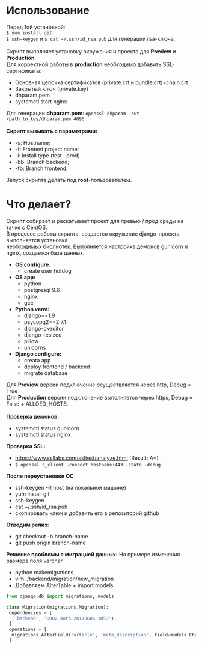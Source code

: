 # Использование 

Перед 1ой установкой: 
<br>
`$ yum install git`
<br>
`$ ssh-keygen` и `$ cat ~/.ssh/id_rsa.pub` для генерации rsa-ключа.
<br>
<br>
Скрипт выполняет установку окружения и проекта для **Preview** и **Production**.
<br>
Для корректной работы в **production** необходимо добавить SSL-сертификаты:
<br>
- Основная цепочка сертификатов (private.crt и bundle.crt)=chain.crt
- Закрытый ключ (private.key)
- dhparam.pem
- systemctl start nginx

Для генерации **dhparam.pem**:
`openssl dhparam -out /path_to_key/dhparam.pem 4096`
<br>
<br>
**Скрипт вызывать с параметрами:**
* -s: Hostname;
* -f: Frontent project name;
* -i: Install type (test | prod)
* -bb: Branch backend;
* -fb: Branch frontend.

Запуск скрипта делать под **root**-пользователем.

# Что делает?

Скрипт собирает и раскатывает проект для превью / прод среды на тачке с CentOS. 
<br>
В процессе работы скрипта, создается окружение django-проекта, выполняется установка
<br>
необходимых библиотек. Выполняется настройка демонов gunicorn и nginx, создается база данных.
<br>
* **OS configure**:
  * create user hotdog
* **OS app:**
  * python
  * postgresql 9.6
  * nginx
  * gcc
* **Python venv:**
  * django==1.9
  * psycopg2==2.7.1
  * django-ckeditor
  * django-resized
  * pillow
  * unicorns
* **Django configure:**
  * creata app
  * deploy frontend / backend
  * migrate database

Для **Preview** версии подключение осуществляется через http, Debug = True
<br>
Для **Production** версии подключение выполняется через https, Debug = False + ALLOED_HOSTS.
<br><br>
**Проверка демонов:**
- systemctl status gunicorn
- systemctl status nginx

**Проверка SSL:**
- https://www.ssllabs.com/ssltest/analyze.html (Result: A+)
- `$ openssl s_client -connect hostname:443 -state -debug`

**После переустановки ОС:** 
- ssh-keygen -R host (на локальной машине)
- yum install git
- ssh-keygen
- cat ~/.ssh/id_rsa.pub 
- скопировать ключ и добавить его в репозиторий github

**Отводим релиз:**
- git checkout -b branch-name
- git push origin branch-name

**Решение проблемы с миграцией данных:**
На примере изменения размера поля varchar
- python makemigrations
- vim ./backend/migration/new_migration
- Добавляем AlterTable + import models
```python
from django.db import migrations, models

class Migration(migrations.Migration):
 dependencies = [
  ('backend', '0002_auto_20170606_1053'),
 ]
 operations = [
  migrations.AlterField('article', 'meta_description', field=models.CharField(max_length=255))
 ]
```
